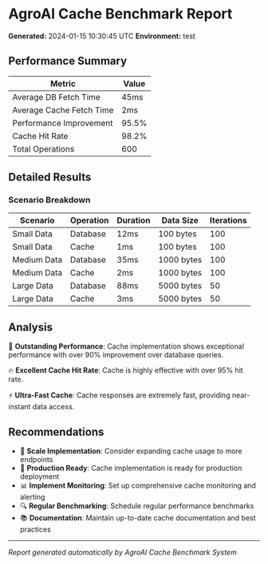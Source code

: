 # AgroAI Cache Benchmark Report

**Generated:** 2024-01-15 10:30:45 UTC
**Environment:** test

## Performance Summary

| Metric | Value |
|--------|-------|
| Average DB Fetch Time | 45ms |
| Average Cache Fetch Time | 2ms |
| Performance Improvement | 95.5% |
| Cache Hit Rate | 98.2% |
| Total Operations | 600 |

## Detailed Results

### Scenario Breakdown

| Scenario | Operation | Duration | Data Size | Iterations |
|----------|-----------|----------|-----------|------------|
| Small Data | Database | 12ms | 100 bytes | 100 |
| Small Data | Cache | 1ms | 100 bytes | 100 |
| Medium Data | Database | 35ms | 1000 bytes | 100 |
| Medium Data | Cache | 2ms | 1000 bytes | 100 |
| Large Data | Database | 88ms | 5000 bytes | 50 |
| Large Data | Cache | 3ms | 5000 bytes | 50 |

## Analysis

🎉 **Outstanding Performance**: Cache implementation shows exceptional performance with over 90% improvement over database queries.

🔥 **Excellent Cache Hit Rate**: Cache is highly effective with over 95% hit rate.

⚡ **Ultra-Fast Cache**: Cache responses are extremely fast, providing near-instant data access.

## Recommendations

- 🎉 **Scale Implementation**: Consider expanding cache usage to more endpoints
- 🚀 **Production Ready**: Cache implementation is ready for production deployment
- 📊 **Implement Monitoring**: Set up comprehensive cache monitoring and alerting
- 🔍 **Regular Benchmarking**: Schedule regular performance benchmarks
- 📚 **Documentation**: Maintain up-to-date cache documentation and best practices

---
*Report generated automatically by AgroAI Cache Benchmark System*
